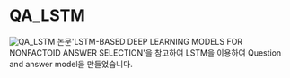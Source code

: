 # QA_LSTM
![QA_LSTM](https://user-images.githubusercontent.com/57859679/99676287-a1660200-2abb-11eb-94e1-a9d1bd0edf20.png)
논문'LSTM-BASED DEEP LEARNING MODELS FOR NONFACTOID ANSWER SELECTION'을 참고하여 LSTM을 이용하여 Question and answer model을 만들었습니다.
